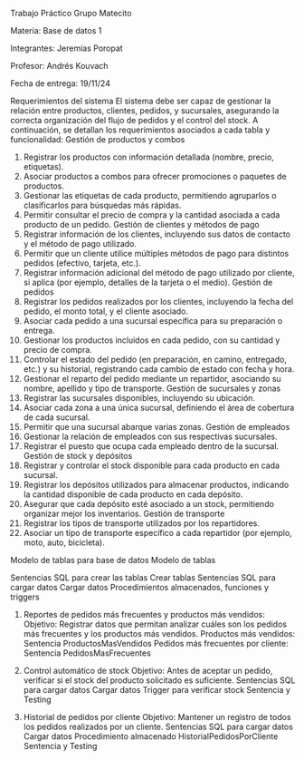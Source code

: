 Trabajo Práctico Grupo Matecito


Materia: Base de datos 1

Integrantes: Jeremias Poropat

Profesor: Andrés Kouvach

Fecha de entrega: 19/11/24






Requerimientos del sistema
El sistema debe ser capaz de gestionar la relación entre productos, clientes, pedidos, y sucursales, asegurando la correcta organización del flujo de pedidos y el control del stock. A continuación, se detallan los requerimientos asociados a cada tabla y funcionalidad:
Gestión de productos y combos
1.	Registrar los productos con información detallada (nombre, precio, etiquetas).
2.	Asociar productos a combos para ofrecer promociones o paquetes de productos.
3.	Gestionar las etiquetas de cada producto, permitiendo agruparlos o clasificarlos para búsquedas más rápidas.
4.	Permitir consultar el precio de compra y la cantidad asociada a cada producto de un pedido.
Gestión de clientes y métodos de pago
5.	Registrar información de los clientes, incluyendo sus datos de contacto y el método de pago utilizado.
6.	Permitir que un cliente utilice múltiples métodos de pago para distintos pedidos (efectivo, tarjeta, etc.).
7.	Registrar información adicional del método de pago utilizado por cliente, si aplica (por ejemplo, detalles de la tarjeta o el medio).
Gestión de pedidos
8.	Registrar los pedidos realizados por los clientes, incluyendo la fecha del pedido, el monto total, y el cliente asociado.
9.	Asociar cada pedido a una sucursal específica para su preparación o entrega.
10.	Gestionar los productos incluidos en cada pedido, con su cantidad y precio de compra.
11.	Controlar el estado del pedido (en preparación, en camino, entregado, etc.) y su historial, registrando cada cambio de estado con fecha y hora.
12.	Gestionar el reparto del pedido mediante un repartidor, asociando su nombre, apellido y tipo de transporte.
Gestión de sucursales y zonas
13.	Registrar las sucursales disponibles, incluyendo su ubicación.
14.	Asociar cada zona a una única sucursal, definiendo el área de cobertura de cada sucursal.
15.	Permitir que una sucursal abarque varias zonas.
Gestión de empleados
16.	Gestionar la relación de empleados con sus respectivas sucursales.
17.	Registrar el puesto que ocupa cada empleado dentro de la sucursal.
Gestión de stock y depósitos
18.	Registrar y controlar el stock disponible para cada producto en cada sucursal.
19.	Registrar los depósitos utilizados para almacenar productos, indicando la cantidad disponible de cada producto en cada depósito.
20.	Asegurar que cada depósito esté asociado a un stock, permitiendo organizar mejor los inventarios.
Gestión de transporte
21.	Registrar los tipos de transporte utilizados por los repartidores.
22.	Asociar un tipo de transporte específico a cada repartidor (por ejemplo, moto, auto, bicicleta).


Modelo de tablas para base de datos
Modelo de tablas

 

Sentencias SQL para crear las tablas
Crear tablas
Sentencias SQL para cargar datos
Cargar datos
Procedimientos almacenados, funciones y triggers
1)	Reportes de pedidos más frecuentes y productos más vendidos:
Objetivo:
Registrar datos que permitan analizar cuáles son los pedidos más frecuentes y los productos más vendidos.
Productos más vendidos:
Sentencia ProductosMasVendidos
Pedidos más frecuentes por cliente:
Sentencia PedidosMasFrecuentes

2)	Control automático de stock
Objetivo:
Antes de aceptar un pedido, verificar si el stock del producto solicitado es suficiente.
Sentencias SQL para cargar datos
Cargar datos
Trigger para verificar stock
Sentencia y Testing
3)	Historial de pedidos por cliente
Objetivo:
Mantener un registro de todos los pedidos realizados por un cliente.
Sentencias SQL para cargar datos
	Cargar datos
	Procedimiento almacenado HistorialPedidosPorCliente
	Sentencia y Testing
